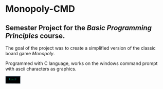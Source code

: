 # Monopoly-CMD
## Semester Project for the *Basic Programming Principles* course.

The goal of the project was to create a simplified version of the classic board game *Monopoly*.

Programmed with C language, works on the windows command prompt with ascii characters as graphics.

<img src="pics/1.png" height="24" width="48">


